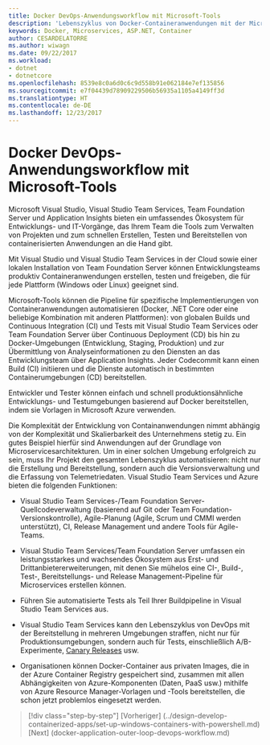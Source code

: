 ```yaml
---
title: Docker DevOps-Anwendungsworkflow mit Microsoft-Tools
description: 'Lebenszyklus von Docker-Containeranwendungen mit der Microsoft-Plattform und Tools: DevOps-Workflow mit Microsoft-Tools'
keywords: Docker, Microservices, ASP.NET, Container
author: CESARDELATORRE
ms.author: wiwagn
ms.date: 09/22/2017
ms.workload:
- dotnet
- dotnetcore
ms.openlocfilehash: 8539e8c0a6d0c6c9d558b91e062184e7ef135856
ms.sourcegitcommit: e7f04439d78909229506b56935a1105a4149ff3d
ms.translationtype: HT
ms.contentlocale: de-DE
ms.lasthandoff: 12/23/2017
---
```

# <a name="docker-application-devops-workflow-with-microsoft-tools"></a>Docker DevOps-Anwendungsworkflow mit Microsoft-Tools

Microsoft Visual Studio, Visual Studio Team Services, Team Foundation Server und Application Insights bieten ein umfassendes Ökosystem für Entwicklungs- und IT-Vorgänge, das Ihrem Team die Tools zum Verwalten von Projekten und zum schnellen Erstellen, Testen und Bereitstellen von containerisierten Anwendungen an die Hand gibt.

Mit Visual Studio und Visual Studio Team Services in der Cloud sowie einer lokalen Installation von Team Foundation Server können Entwicklungsteams produktiv Containeranwendungen erstellen, testen und freigeben, die für jede Plattform (Windows oder Linux) geeignet sind.

Microsoft-Tools können die Pipeline für spezifische Implementierungen von Containeranwendungen automatisieren (Docker, .NET Core oder eine beliebige Kombination mit anderen Plattformen): von globalen Builds und Continuous Integration (CI) und Tests mit Visual Studio Team Services oder Team Foundation Server über Continuous Deployment (CD) bis hin zu Docker-Umgebungen (Entwicklung, Staging, Produktion) und zur Übermittlung von Analyseinformationen zu den Diensten an das Entwicklungsteam über Application Insights. Jeder Codecommit kann einen Build (CI) initiieren und die Dienste automatisch in bestimmten Containerumgebungen (CD) bereitstellen.

Entwickler und Tester können einfach und schnell produktionsähnliche Entwicklungs- und Testumgebungen basierend auf Docker bereitstellen, indem sie Vorlagen in Microsoft Azure verwenden.

Die Komplexität der Entwicklung von Containanwendungen nimmt abhängig von der Komplexität und Skalierbarkeit des Unternehmens stetig zu. Ein gutes Beispiel hierfür sind Anwendungen auf der Grundlage von Microservicesarchitekturen. Um in einer solchen Umgebung erfolgreich zu sein, muss Ihr Projekt den gesamten Lebenszyklus automatisieren: nicht nur die Erstellung und Bereitstellung, sondern auch die Versionsverwaltung und die Erfassung von Telemetriedaten. Visual Studio Team Services und Azure bieten die folgenden Funktionen:

-   Visual Studio Team Services-/Team Foundation Server-Quellcodeverwaltung (basierend auf Git oder Team Foundation-Versionskontrolle), Agile-Planung (Agile, Scrum und CMMI werden unterstützt), CI, Release Management und andere Tools für Agile-Teams.

-   Visual Studio Team Services/Team Foundation Server umfassen ein leistungsstarkes und wachsendes Ökosystem aus Erst- und Drittanbietererweiterungen, mit denen Sie mühelos eine CI-, Build-, Test-, Bereitstellungs- und Release Management-Pipeline für Microservices erstellen können.

-   Führen Sie automatisierte Tests als Teil Ihrer Buildpipeline in Visual Studio Team Services aus.

-   Visual Studio Team Services kann den Lebenszyklus von DevOps mit der Bereitstellung in mehreren Umgebungen straffen, nicht nur für Produktionsumgebungen, sondern auch für Tests, einschließlich A/B-Experimente, [Canary Releases](http://martinfowler.com/bliki/CanaryRelease.html) usw.

-   Organisationen können Docker-Container aus privaten Images, die in der Azure Container Registry gespeichert sind, zusammen mit allen Abhängigkeiten von Azure-Komponenten (Daten, PaaS usw.) mithilfe von Azure Resource Manager-Vorlagen und -Tools bereitstellen, die schon jetzt problemlos eingesetzt werden.


>[!div class="step-by-step"]
[Vorheriger] (../design-develop-containerized-apps/set-up-windows-containers-with-powershell.md) [Next] (docker-application-outer-loop-devops-workflow.md)
